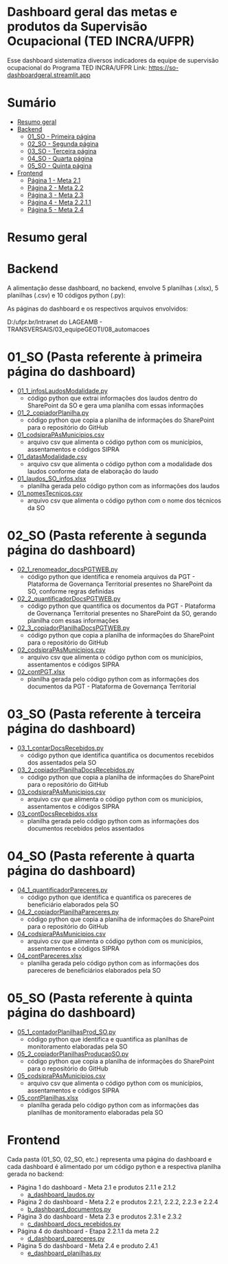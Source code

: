 # Dashboard geral das metas e produtos da Supervisão Ocupacional (TED INCRA/UFPR)

Esse dashboard sistematiza diversos indicadores da equipe de supervisão ocupacional do Programa TED INCRA/UFPR
Link: https://so-dashboardgeral.streamlit.app

# Sumário
- [Resumo geral](#resumo-geral)
- [Backend](#backend)
  - [01_SO - Primeira página](#01_so-pasta-referente-à-primeira-página-do-dashboard)
  - [02_SO - Segunda página](#02_so-pasta-referente-à-segunda-página-do-dashboard)
  - [03_SO - Terceira página](#03_so-pasta-referente-à-terceira-página-do-dashboard)
  - [04_SO - Quarta página](#04_so-pasta-referente-à-quarta-página-do-dashboard)
  - [05_SO - Quinta página](#05_so-pasta-referente-à-quinta-página-do-dashboard)
- [Frontend](#frontend)
  - [Página 1 - Meta 2.1](#página-1-do-dashboard---meta-21-e-produtos-211-e-212)
  - [Página 2 - Meta 2.2](#página-2-do-dashboard---meta-22-e-produtos-221-222-223-e-224)
  - [Página 3 - Meta 2.3](#página-3-do-dashboard---meta-23-e-produtos-231-e-232)
  - [Página 4 - Meta 2.2.1.1](#página-4-do-dashboard---etapa-2211-da-meta-22)
  - [Página 5 - Meta 2.4](#página-5-do-dashboard---meta-24-e-produto-241)

# Resumo geral

# Backend

A alimentação desse dashboard, no backend, envolve 5 planilhas (.xlsx), 5 planilhas (.csv) e 10 códigos python (.py):

As páginas do dashboard e os respectivos arquivos envolvidos:

D:/ufpr.br/Intranet do LAGEAMB - TRANSVERSAIS/03_equipeGEOTI/08_automacoes

# 01_SO (Pasta referente à primeira página do dashboard)
- [01_1_infosLaudosModalidade.py](backend/01_SO/01_1_infosLaudosModalidade.py)
    - código python que extrai informações dos laudos dentro do SharePoint da SO e gera uma planilha com essas informações
- [01_2_copiadorPlanilha.py](backend/01_SO/01_2_copiadorPlanilha.py)
    - código python que copia a planilha de informações do SharePoint para o repositório do GitHub
- [01_codsipraPAsMunicipios.csv](backend/01_SO/01_codsipraPAsMunicipios.csv)
    - arquivo csv que alimenta o código python com os municípios, assentamentos e códigos SIPRA
- [01_datasModalidade.csv](backend/01_SO/01_datasModalidade.csv)
    - arquivo csv que alimenta o código python com a modalidade dos laudos conforme data de elaboração do laudo
- [01_laudos_SO_infos.xlsx](backend/01_SO/01_laudos_SO_infos.xlsx)
    - planilha gerada pelo código python com as informações dos laudos
- [01_nomesTecnicos.csv](backend/01_SO/01_nomesTecnicos.csv)
    - arquivo csv que alimenta o código python com o nome dos técnicos da SO

# 02_SO (Pasta referente à segunda página do dashboard)
- [02_1_renomeador_docsPGTWEB.py](backend/02_SO/02_1_renomeador_docsPGTWEB.py)
    - código python que identifica e renomeia arquivos da PGT - Plataforma de Governança Territorial presentes no SharePoint da SO, conforme regras definidas
- [02_2_quantificadorDocsPGTWEB.py](backend/02_SO/02_2_quantificadorDocsPGTWEB.py)
    - código python que quantifica os documentos da PGT - Plataforma de Governança Territorial presentes no SharePoint da SO, gerando planilha com essas informações
- [02_3_copiadorPlanilhaDocsPGTWEB.py](backend/02_SO/02_3_copiadorPlanilhaDocsPGTWEB.py)
    - código python que copia a planilha de informações do SharePoint para o repositório do GitHub
- [02_codsipraPAsMunicipios.csv](backend/02_SO/02_codsipraPAsMunicipios.csv)
    - arquivo csv que alimenta o código python com os municípios, assentamentos e códigos SIPRA
- [02_contPGT.xlsx](backend/02_SO/02_contPGT.xlsx)
    - planilha gerada pelo código python com as informações dos documentos da PGT - Plataforma de Governança Territorial

# 03_SO (Pasta referente à terceira página do dashboard)
- [03_1_contarDocsRecebidos.py](backend/03_SO/03_1_contarDocsRecebidos.py)
    - código python que identifica quantifica os documentos recebidos dos assentados pela SO
- [03_2_copiadorPlanilhaDocsRecebidos.py](backend/03_SO/03_2_copiadorPlanilhaDocsRecebidos.py)
    - código python que copia a planilha de informações do SharePoint para o repositório do GitHub
- [03_codsipraPAsMunicipios.csv](backend/03_SO/03_codsipraPAsMunicipios.csv)
    - arquivo csv que alimenta o código python com os municípios, assentamentos e códigos SIPRA
- [03_contDocsRecebidos.xlsx](backend/03_SO/03_contDocsRecebidos.xlsx)
    - planilha gerada pelo código python com as informações dos documentos recebidos pelos assentados

# 04_SO (Pasta referente à quarta página do dashboard)
- [04_1_quantificadorPareceres.py](backend/04_SO/04_1_quantificadorPareceres.py)
    - código python que identifica e quantifica os pareceres de beneficiário elaborados pela SO
- [04_2_copiadorPlanilhaPareceres.py](backend/04_SO/04_2_copiadorPlanilhaPareceres.py)
    - código python que copia a planilha de informações do SharePoint para o repositório do GitHub
- [04_codsipraPAsMunicipios.csv](backend/04_SO/04_codsipraPAsMunicipios.csv)
    - arquivo csv que alimenta o código python com os municípios, assentamentos e códigos SIPRA
- [04_contPareceres.xlsx](backend/04_SO/04_contPareceres.xlsx)
    - planilha gerada pelo código python com as informações dos pareceres de beneficiários elaborados pela SO

# 05_SO (Pasta referente à quinta página do dashboard)
- [05_1_contadorPlanilhasProd_SO.py](backend/05_SO/05_1_contadorPlanilhasProd_SO.py)
    - código python que identifica e quantifica as planilhas de monitoramento elaboradas pela SO
- [05_2_copiadorPlanilhasProducaoSO.py](backend/05_SO/05_2_copiadorPlanilhasProducaoSO.py)
    - código python que copia a planilha de informações do SharePoint para o repositório do GitHub
- [05_codsipraPAsMunicipios.csv](backend/05_SO/05_codsipraPAsMunicipios.csv)
    - arquivo csv que alimenta o código python com os municípios, assentamentos e códigos SIPRA
- [05_contPlanilhas.xlsx](backend/05_SO/05_contPlanilhas.xlsx)
    - planilha gerada pelo código python com as informações das planilhas de monitoramento elaboradas pela SO

# Frontend
Cada pasta (01_SO, 02_SO, etc.) representa uma página do dashboard e cada dashboard é alimentado por um código python e a respectiva planilha gerada no backend:

- Página 1 do dashboard - Meta 2.1 e produtos 2.1.1 e 2.1.2
    - [a_dashboard_laudos.py](/a_dashboard_laudos.py)
- Página 2 do dashboard - Meta 2.2 e produtos 2.2.1, 2.2.2, 2.2.3 e 2.2.4
    - [b_dashboard_documentos.py](/b_dashboard_documentos.py) 
- Página 3 do dashboard - Meta 2.3 e produtos 2.3.1 e 2.3.2
    - [c_dashboard_docs_recebidos.py](/c_dashboard_docs_recebidos.py)
- Página 4 do dashboard - Etapa 2.2.1.1 da meta 2.2
    - [d_dashboard_pareceres.py](/d_dashboard_pareceres.py)
- Página 5 do dashboard - Meta 2.4 e produto 2.4.1
    - [e_dashboard_planilhas.py](/e_dashboard_planilhas.py)


